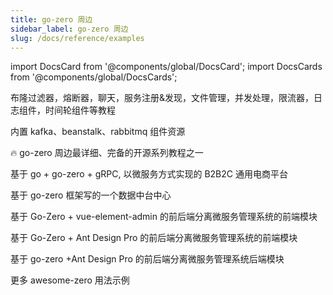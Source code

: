 ```yaml
---
title: go-zero 周边
sidebar_label: go-zero 周边
slug: /docs/reference/examples
---
```


import DocsCard from '@components/global/DocsCard';
import DocsCards from '@components/global/DocsCards';

<head>
  <style>{`
    :root {
      --doc-item-container-width: 60rem;
    }
  `}</style>
</head>

<DocsCards>

<DocsCard
header="zero-examples"
href="https://github.com/zeromicro/zero-examples"
icon="/icons/example-icon.svg"
hoverIcon="/icons/example-icon-hover.svg">

<p>布隆过滤器，熔断器，聊天，服务注册&发现，文件管理，并发处理，限流器，日志组件，时间轮组件等教程</p>
</DocsCard>

<DocsCard
header="go-queue"
href="https://github.com/zeromicro/go-queue"
icon="/icons/queue-icon.svg"
hoverIcon="/icons/queue-icon-hover.svg">

<p>内置 kafka、beanstalk、rabbitmq 组件资源</p>
</DocsCard>

<DocsCard
header="go-zero-looklook"
href="https://github.com/zeromicro/go-zero-looklook"
icon="/icons/looklook-icon.svg"
hoverIcon="/icons/looklook-icon-hover.svg">

<p>🔥 go-zero 周边最详细、完备的开源系列教程之一</p>
</DocsCard>

<DocsCard
header="zeromall"
href="https://github.com/zeromicro/zeromall"
icon="/icons/mall-icon.svg"
hoverIcon="/icons/mall-icon-hover.svg">

<p>基于 go + go-zero + gRPC, 以微服务方式实现的 B2B2C 通用电商平台</p>
</DocsCard>

<DocsCard
header="datacenter"
href="https://github.com/jackluo2012/datacenter"
icon="/icons/datacenter-icon.svg"
hoverIcon="/icons/datacenter-icon-hover.svg">

<p>基于 go-zero 框架写的一个数据中台中心</p>
</DocsCard>

<DocsCard
header="zero-vue-admin"
href="https://github.com/feihua/zero-vue-admin"
icon="/icons/vue-icon.svg"
hoverIcon="/icons/vue-icon-hover.svg">

<p>基于 Go-Zero + vue-element-admin 的前后端分离微服务管理系统的前端模块</p>
</DocsCard>

<DocsCard
header="zero-admin-ui"
href="https://github.com/feihua/zero-admin-ui"
icon="/icons/ui-icon.svg"
hoverIcon="/icons/ui-icon-hover.svg">

<p>基于 Go-Zero + Ant Design Pro 的前后端分离微服务管理系统的前端模块</p>
</DocsCard>

<DocsCard
header="zero-admin"
href="https://github.com/feihua/zero-admin"
icon="/icons/admin-icon.svg"
hoverIcon="/icons/admin-icon-hover.svg">

<p>基于 go-zero +Ant Design Pro 的前后端分离微服务管理系统后端模块</p>
</DocsCard>

<DocsCard
header="awesome-zero"
href="https://github.com/zeromicro/awesome-zero"
icon="/icons/awesome-icon.svg"
hoverIcon="/icons/awesome-icon-hover.svg">

<p>更多 awesome-zero 用法示例</p>
</DocsCard>

</DocsCards>
